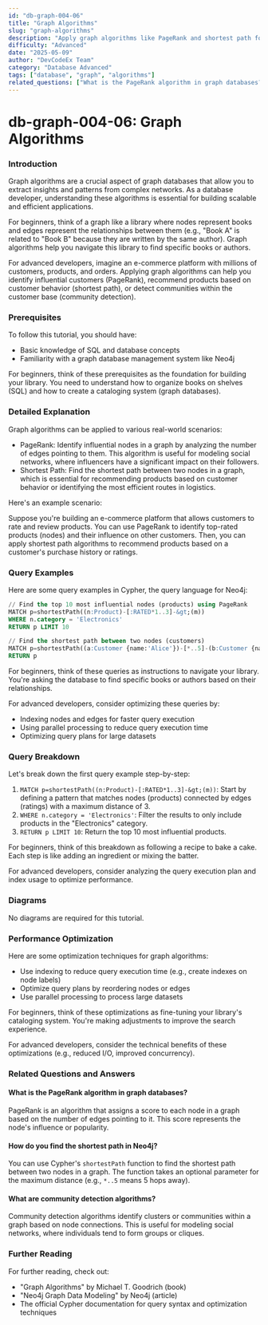```yaml
---
id: "db-graph-004-06"
title: "Graph Algorithms"
slug: "graph-algorithms"
description: "Apply graph algorithms like PageRank and shortest path for advanced analytics."
difficulty: "Advanced"
date: "2025-05-09"
author: "DevCodeEx Team"
category: "Database Advanced"
tags: ["database", "graph", "algorithms"]
related_questions: ["What is the PageRank algorithm in graph databases?", "How do you find the shortest path in Neo4j?", "What are community detection algorithms?"]
---
```


**db-graph-004-06: Graph Algorithms**
=============================

### Introduction
Graph algorithms are a crucial aspect of graph databases that allow you to extract insights and patterns from complex networks. As a database developer, understanding these algorithms is essential for building scalable and efficient applications.

For beginners, think of a graph like a library where nodes represent books and edges represent the relationships between them (e.g., "Book A" is related to "Book B" because they are written by the same author). Graph algorithms help you navigate this library to find specific books or authors.

For advanced developers, imagine an e-commerce platform with millions of customers, products, and orders. Applying graph algorithms can help you identify influential customers (PageRank), recommend products based on customer behavior (shortest path), or detect communities within the customer base (community detection).

### Prerequisites
To follow this tutorial, you should have:

* Basic knowledge of SQL and database concepts
* Familiarity with a graph database management system like Neo4j

For beginners, think of these prerequisites as the foundation for building your library. You need to understand how to organize books on shelves (SQL) and how to create a cataloging system (graph databases).

### Detailed Explanation
Graph algorithms can be applied to various real-world scenarios:

* PageRank: Identify influential nodes in a graph by analyzing the number of edges pointing to them. This algorithm is useful for modeling social networks, where influencers have a significant impact on their followers.
* Shortest Path: Find the shortest path between two nodes in a graph, which is essential for recommending products based on customer behavior or identifying the most efficient routes in logistics.

Here's an example scenario:

Suppose you're building an e-commerce platform that allows customers to rate and review products. You can use PageRank to identify top-rated products (nodes) and their influence on other customers. Then, you can apply shortest path algorithms to recommend products based on a customer's purchase history or ratings.

### Query Examples
Here are some query examples in Cypher, the query language for Neo4j:

```sql
// Find the top 10 most influential nodes (products) using PageRank
MATCH p=shortestPath((n:Product)-[:RATED*1..3]-&gt;(m))
WHERE n.category = 'Electronics'
RETURN p LIMIT 10

// Find the shortest path between two nodes (customers)
MATCH p=shortestPath((a:Customer {name:'Alice'})-[*..5]-(b:Customer {name:'Bob'}))
RETURN p
```

For beginners, think of these queries as instructions to navigate your library. You're asking the database to find specific books or authors based on their relationships.

For advanced developers, consider optimizing these queries by:

* Indexing nodes and edges for faster query execution
* Using parallel processing to reduce query execution time
* Optimizing query plans for large datasets

### Query Breakdown
Let's break down the first query example step-by-step:

1. `MATCH p=shortestPath((n:Product)-[:RATED*1..3]-&gt;(m))`: Start by defining a pattern that matches nodes (products) connected by edges (ratings) with a maximum distance of 3.
2. `WHERE n.category = 'Electronics'`: Filter the results to only include products in the "Electronics" category.
3. `RETURN p LIMIT 10`: Return the top 10 most influential products.

For beginners, think of this breakdown as following a recipe to bake a cake. Each step is like adding an ingredient or mixing the batter.

For advanced developers, consider analyzing the query execution plan and index usage to optimize performance.

### Diagrams
No diagrams are required for this tutorial.

### Performance Optimization
Here are some optimization techniques for graph algorithms:

* Use indexing to reduce query execution time (e.g., create indexes on node labels)
* Optimize query plans by reordering nodes or edges
* Use parallel processing to process large datasets

For beginners, think of these optimizations as fine-tuning your library's cataloging system. You're making adjustments to improve the search experience.

For advanced developers, consider the technical benefits of these optimizations (e.g., reduced I/O, improved concurrency).

### Related Questions and Answers
#### What is the PageRank algorithm in graph databases?
PageRank is an algorithm that assigns a score to each node in a graph based on the number of edges pointing to it. This score represents the node's influence or popularity.

#### How do you find the shortest path in Neo4j?
You can use Cypher's `shortestPath` function to find the shortest path between two nodes in a graph. The function takes an optional parameter for the maximum distance (e.g., `*..5` means 5 hops away).

#### What are community detection algorithms?
Community detection algorithms identify clusters or communities within a graph based on node connections. This is useful for modeling social networks, where individuals tend to form groups or cliques.

### Further Reading
For further reading, check out:

* "Graph Algorithms" by Michael T. Goodrich (book)
* "Neo4j Graph Data Modeling" by Neo4j (article)
* The official Cypher documentation for query syntax and optimization techniques